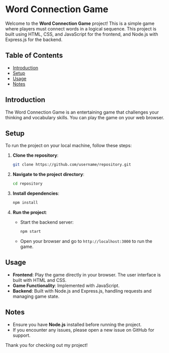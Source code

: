 # Word Connection Game

Welcome to the **Word Connection Game** project! This is a simple game where players must connect words in a logical sequence. This project is built using HTML, CSS, and JavaScript for the frontend, and Node.js with Express.js for the backend.

## Table of Contents

- [Introduction](#introduction)
- [Setup](#setup)
- [Usage](#usage)
- [Notes](#notes)

## Introduction

The Word Connection Game is an entertaining game that challenges your thinking and vocabulary skills. You can play the game on your web browser.

## Setup

To run the project on your local machine, follow these steps:

1. **Clone the repository**:

   ```bash
   git clone https://github.com/username/repository.git
   ```

2. **Navigate to the project directory**:

   ```bash
   cd repository
   ```

3. **Install dependencies**:

   ```bash
   npm install
   ```

4. **Run the project**:

   - Start the backend server:

     ```bash
     npm start
     ```

   - Open your browser and go to `http://localhost:3000` to run the game.

## Usage

- **Frontend**: Play the game directly in your browser. The user interface is built with HTML and CSS.
- **Game Functionality**: Implemented with JavaScript.
- **Backend**: Built with Node.js and Express.js, handling requests and managing game state.

## Notes

- Ensure you have **Node.js** installed before running the project.
- If you encounter any issues, please open a new issue on GitHub for support.

Thank you for checking out my project!
